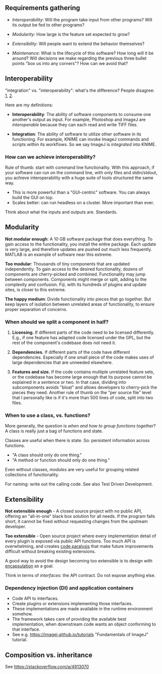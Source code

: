 ## Requirements gathering

* _Interoperability_: Will the program take input from other programs?
  Will its output be fed to other programs?

* _Modularity_: How large is the feature set expected to grow?

* _Extensibility_: Will people want to extend the behavior themselves?

* _Maintenance_: What is the lifecycle of this software? How long will it be
  around? Will decisions we make regarding the previous three bullet points
  "box us into any corners"? How can we avoid that?

## Interoperability

"integration" vs. "interoperability": what's the difference? People disagree:
[1](http://blog.capsuletech.com/integration-vs-interoperability-more-than-a-matter-of-semantics),
[2](https://www.securityworldmarket.com/int/News/Comment-of-the-Month/the-difference-between-integration-and-interoperability).

Here are my definitions:

* __Interoperability__: The ability of software components to consume one
  another's output as input. For example, Photoshop and ImageJ are
  _interoperable_ because they can each read and write TIFF files.

* __Integration__: The ability of software to utilize other software in its
  functioning. For example, KNIME can invoke ImageJ commands and scripts within
  its workflows. So we say ImageJ is _integrated_ into KNIME.

### How can we achieve interoperability?

Rule of thumb: start with command line functionality. With this approach, if
your software can run on the command line, with only files and stdin/stdout,
you achieve interoperability with a huge suite of tools structured the same
way.

* This is more powerful than a "GUI-centric" software.
  You can always build the GUI on top.
* Scales better: can run headless on a cluster. More important than ever.

Think about what the inputs and outputs are. Standards.

## Modularity

__Not modular enough__: A 10 GB software package that does everything. To gain
access to the functionality, you install the entire package. Each update is
very large, and therefore updates are pushed out much less frequently. MATLAB
is an example of software near this extreme.

__Too modular__: Thousands of tiny components that are updated independently.
To gain access to the desired functionality, dozens of components are
cherry-picked and combined. Functionality may jump between components.
Components might merge or split, adding to the complexity and confusion. Fiji,
with its hundreds of plugins and update sites, is closer to this extreme.

__The happy medium__: Divide functionality into pieces that go together. But
keep layers of isolation between unrelated areas of functionality, to ensure
proper separation of concerns.

### When should we split a component in half?

1. __Licensing.__ If different parts of the code need to be licensed
   differently. E.g., if one feature has adapted code licensed under the GPL,
   but the rest of the component's codebase does not need it.

2. __Dependencies.__ If different parts of the code have different
   dependencies. Especially if one small piece of the code makes uses of large
   dependencies that are unneeded elsewhere.

3. __Features and size.__ If the code contains multiple unrelated feature sets,
   or the codebase has become large enough that its purpose cannot be explained
   in a sentence or two. In that case, dividing into subcomponents avoids
   "bloat" and allows developers to cherry-pick the pieces they need.
   Another rule of thumb on the "per source file" level that I personally like
   is if it's more than 500 lines of code, split into two files.

### When to use a class, vs. functions?

More generally, the question is _when and how to group functions together_?
A class is really just a bag of functions and state.

Classes are useful when there is state. So: persistent information across functions.

* "A class should only do one thing."
* "A method or function should only do one thing."

Even without classes, _modules_ are very useful for grouping related
collections of functionality.

For naming: write out the calling code. See also Test Driven Development.

## Extensibility

__Not extensible enough__ - A closed source project with no public API,
offering an "all-in-one" black box solution for all needs. If the program falls
short, it cannot be fixed without requesting changes from the upstream
developer.

__Too extensible__ - Open source project where every implementation detail of
every plugin is exposed via public API functions. Too much API is overwhelming,
and creates [code paralysis](http://stackoverflow.com/a/3631338) that make
future improvements difficult without breaking existing extensions.

A good way to avoid the design becoming too extensible is to design with
[encapsulation](https://en.wikipedia.org/wiki/Encapsulation_(computer_programming))
as a goal.

Think in terms of _interfaces_: the API contract. Do not expose anything else.

### Dependency injection (DI) and application containers

* Code API to interfaces.
* Create plugins or extensions implementing those interfaces.
* These implementations are made available in the runtime environment somehow.
* The framework takes care of providing the available best implementation,
  when downstream code wants an object conforming to that interface.
* See e.g. https://imagej.github.io/tutorials "Fundamentals of ImageJ" tutorial.

## Composition vs. inheritance

See https://stackoverflow.com/a/4913070
